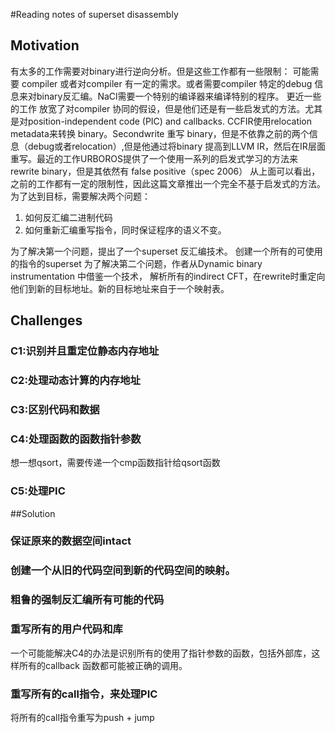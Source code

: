 #Reading notes of superset disassembly

## Motivation
有太多的工作需要对binary进行逆向分析。但是这些工作都有一些限制：
可能需要 compiler 或者对compiler 有一定的需求。或者需要compiler 特定的debug 信息来对binary反汇编。NaCl需要一个特别的编译器来编译特别的程序。
更近一些的工作  放宽了对compiler 协同的假设，但是他们还是有一些启发式的方法。尤其是对position-independent code (PIC) and callbacks. CCFIR使用relocation metadata来转换 binary。Secondwrite 重写 binary，但是不依靠之前的两个信息（debug或者relocation）,但是他通过将binary 提高到LLVM IR，然后在IR层面重写。最近的工作URBOROS提供了一个使用一系列的启发式学习的方法来rewrite binary，但是其依然有 false positive（spec 2006）
从上面可以看出，之前的工作都有一定的限制性，因此这篇文章推出一个完全不基于启发式的方法。为了达到目标，需要解决两个问题：
1. 如何反汇编二进制代码
2. 如何重新汇编重写指令，同时保证程序的语义不变。

为了解决第一个问题，提出了一个superset 反汇编技术。 创建一个所有的可使用的指令的superset
为了解决第二个问题，作者从Dynamic binary instrumentation 中借鉴一个技术， 解析所有的indirect CFT，在rewrite时重定向他们到新的目标地址。新的目标地址来自于一个映射表。

## Challenges
### C1:识别并且重定位静态内存地址
### C2:处理动态计算的内存地址
### C3:区别代码和数据
### C4:处理函数的函数指针参数
想一想qsort，需要传递一个cmp函数指针给qsort函数
### C5:处理PIC

##Solution
### 保证原来的数据空间intact
### 创建一个从旧的代码空间到新的代码空间的映射。
### 粗鲁的强制反汇编所有可能的代码
### 重写所有的用户代码和库
一个可能能解决C4的办法是识别所有的使用了指针参数的函数，包括外部库，这样所有的callback 函数都可能被正确的调用。
### 重写所有的call指令，来处理PIC
将所有的call指令重写为push + jump
